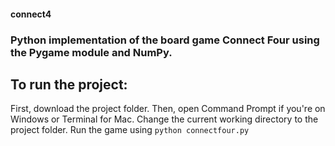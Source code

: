 #### connect4
### Python implementation of the board game Connect Four using the Pygame module and NumPy. 
## To run the project:
  First, download the project folder.
  Then, open Command Prompt if you're on Windows or Terminal for Mac.
  Change the current working directory to the project folder.
  Run the game using `python connectfour.py`
